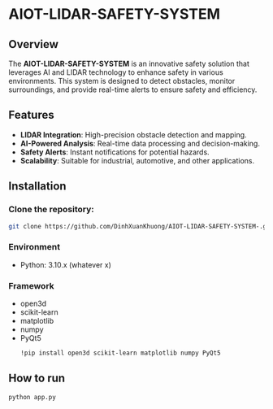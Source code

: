 # AIOT-LIDAR-SAFETY-SYSTEM

## Overview
The **AIOT-LIDAR-SAFETY-SYSTEM** is an innovative safety solution that leverages AI and LIDAR technology to enhance safety in various environments. This system is designed to detect obstacles, monitor surroundings, and provide real-time alerts to ensure safety and efficiency.

## Features
- **LIDAR Integration**: High-precision obstacle detection and mapping.
- **AI-Powered Analysis**: Real-time data processing and decision-making.
- **Safety Alerts**: Instant notifications for potential hazards.
- **Scalability**: Suitable for industrial, automotive, and other applications.

## Installation
### Clone the repository:
   ```bash
   git clone https://github.com/DinhXuanKhuong/AIOT-LIDAR-SAFETY-SYSTEM-.git
   ```
### Environment
- Python: 3.10.x (whatever x)
### Framework
- open3d
- scikit-learn
- matplotlib
- numpy
- PyQt5
   ```bash
   !pip install open3d scikit-learn matplotlib numpy PyQt5
   ```


## How to run
   ```bash
   python app.py
   ```